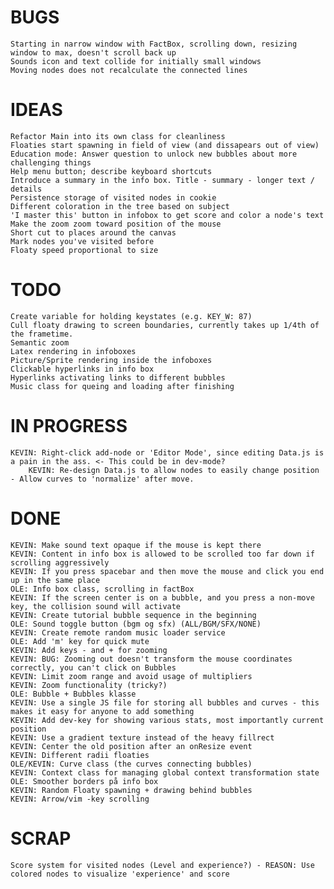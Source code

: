 # BUGS #
	Starting in narrow window with FactBox, scrolling down, resizing window to max, doesn't scroll back up
	Sounds icon and text collide for initially small windows
	Moving nodes does not recalculate the connected lines

# IDEAS #
	Refactor Main into its own class for cleanliness
	Floaties start spawning in field of view (and dissapears out of view)
	Education mode: Answer question to unlock new bubbles about more challenging things
	Help menu button; describe keyboard shortcuts
	Introduce a summary in the info box. Title - summary - longer text / details
	Persistence storage of visited nodes in cookie
	Different coloration in the tree based on subject
	'I master this' button in infobox to get score and color a node's text
	Make the zoom zoom toward position of the mouse
	Short cut to places around the canvas
	Mark nodes you've visited before
	Floaty speed proportional to size

# TODO #
	Create variable for holding keystates (e.g. KEY_W: 87)
	Cull floaty drawing to screen boundaries, currently takes up 1/4th of the frametime.
	Semantic zoom
	Latex rendering in infoboxes
	Picture/Sprite rendering inside the infoboxes
	Clickable hyperlinks in info box
	Hyperlinks activating links to different bubbles
	Music class for queing and loading after finishing

# IN PROGRESS #
	KEVIN: Right-click add-node or 'Editor Mode', since editing Data.js is a pain in the ass. <- This could be in dev-mode?
		KEVIN: Re-design Data.js to allow nodes to easily change position - Allow curves to 'normalize' after move.

# DONE #
	KEVIN: Make sound text opaque if the mouse is kept there
	KEVIN: Content in info box is allowed to be scrolled too far down if scrolling aggressively
	KEVIN: If you press spacebar and then move the mouse and click you end up in the same place
	OLE: Info box class, scrolling in factBox
	KEVIN: If the screen center is on a bubble, and you press a non-move key, the collision sound will activate
	KEVIN: Create tutorial bubble sequence in the beginning
	OLE: Sound toggle button (bgm og sfx) (ALL/BGM/SFX/NONE)
	KEVIN: Create remote random music loader service
	OLE: Add 'm' key for quick mute
	KEVIN: Add keys - and + for zooming
	KEVIN: BUG: Zooming out doesn't transform the mouse coordinates correctly, you can't click on Bubbles
	KEVIN: Limit zoom range and avoid usage of multipliers
	KEVIN: Zoom functionality (tricky?)
	OLE: Bubble + Bubbles klasse
	KEVIN: Use a single JS file for storing all bubbles and curves - this makes it easy for anyone to add something
	KEVIN: Add dev-key for showing various stats, most importantly current position
	KEVIN: Use a gradient texture instead of the heavy fillrect
	KEVIN: Center the old position after an onResize event
	KEVIN: Different radii floaties
	OLE/KEVIN: Curve class (the curves connecting bubbles)
	KEVIN: Context class for managing global context transformation state
	OLE: Smoother borders på info box
	KEVIN: Random Floaty spawning + drawing behind bubbles
	KEVIN: Arrow/vim -key scrolling

# SCRAP #
	Score system for visited nodes (Level and experience?) - REASON: Use colored nodes to visualize 'experience' and score
